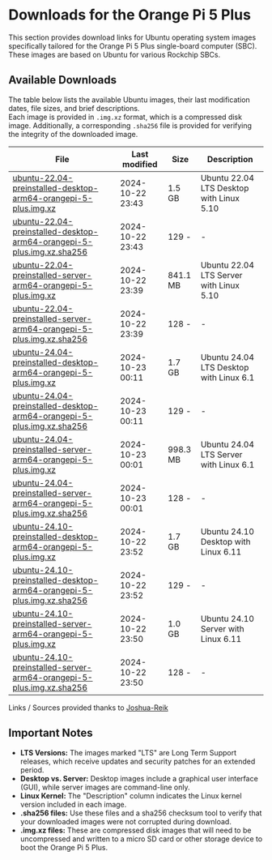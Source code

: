 # Downloads for the Orange Pi 5 Plus

This section provides download links for Ubuntu operating system images specifically tailored for the Orange Pi 5 Plus single-board computer (SBC).
<br>These images are based on Ubuntu for various Rockchip SBCs.

## Available Downloads

The table below lists the available Ubuntu images, their last modification dates, file sizes, and brief descriptions. 
<br>Each image is provided in `.img.xz` format, which is a compressed disk image. Additionally, a corresponding `.sha256` file is provided for verifying the integrity of the downloaded image.

| File                                                    | Last modified        | Size      | Description                                     |
|---------------------------------------------------------|----------------------|-----------|-------------------------------------------------|
| [ubuntu-22.04-preinstalled-desktop-arm64-orangepi-5-plus.img.xz](https://github.com/Joshua-Riek/ubuntu-rockchip/releases/download/v2.4.0/ubuntu-22.04-preinstalled-desktop-arm64-orangepi-5-plus.img.xz) | 2024-10-22 23:43    | 1.5 GB    | Ubuntu 22.04 LTS Desktop with Linux 5.10       |
| [ubuntu-22.04-preinstalled-desktop-arm64-orangepi-5-plus.img.xz.sha256](https://github.com/Joshua-Riek/ubuntu-rockchip/releases/download/v2.4.0/ubuntu-22.04-preinstalled-desktop-arm64-orangepi-5-plus.img.xz.sha256) | 2024-10-22 23:43    | 129 -     |   -                                              |
| [ubuntu-22.04-preinstalled-server-arm64-orangepi-5-plus.img.xz](https://github.com/Joshua-Riek/ubuntu-rockchip/releases/download/v2.4.0/ubuntu-22.04-preinstalled-server-arm64-orangepi-5-plus.img.xz) | 2024-10-22 23:39    | 841.1 MB  | Ubuntu 22.04 LTS Server with Linux 5.10        |
| [ubuntu-22.04-preinstalled-server-arm64-orangepi-5-plus.img.xz.sha256](https://github.com/Joshua-Riek/ubuntu-rockchip/releases/download/v2.4.0/ubuntu-22.04-preinstalled-server-arm64-orangepi-5-plus.img.xz.sha256) | 2024-10-22 23:39    | 128 -     |    -                                             |
| [ubuntu-24.04-preinstalled-desktop-arm64-orangepi-5-plus.img.xz](https://github.com/Joshua-Riek/ubuntu-rockchip/releases/download/v2.4.0/ubuntu-24.04-preinstalled-desktop-arm64-orangepi-5-plus.img.xz) | 2024-10-23 00:11    | 1.7 GB    | Ubuntu 24.04 LTS Desktop with Linux 6.1        |
| [ubuntu-24.04-preinstalled-desktop-arm64-orangepi-5-plus.img.xz.sha256](https://github.com/Joshua-Riek/ubuntu-rockchip/releases/download/v2.4.0/ubuntu-24.04-preinstalled-desktop-arm64-orangepi-5-plus.img.xz.sha256) | 2024-10-23 00:11    | 129 -     |    -                                             |
| [ubuntu-24.04-preinstalled-server-arm64-orangepi-5-plus.img.xz](https://github.com/Joshua-Riek/ubuntu-rockchip/releases/download/v2.4.0/ubuntu-24.04-preinstalled-server-arm64-orangepi-5-plus.img.xz) | 2024-10-23 00:01    | 998.3 MB  | Ubuntu 24.04 LTS Server with Linux 6.1         |
| [ubuntu-24.04-preinstalled-server-arm64-orangepi-5-plus.img.xz.sha256](https://github.com/Joshua-Riek/ubuntu-rockchip/releases/download/v2.4.0/ubuntu-24.04-preinstalled-server-arm64-orangepi-5-plus.img.xz.sha256) | 2024-10-23 00:01    | 128 -     |       -                                          |
| [ubuntu-24.10-preinstalled-desktop-arm64-orangepi-5-plus.img.xz](https://github.com/Joshua-Riek/ubuntu-rockchip/releases/download/v2.4.0/ubuntu-24.10-preinstalled-desktop-arm64-orangepi-5-plus.img.xz) | 2024-10-22 23:52    | 1.7 GB    | Ubuntu 24.10 Desktop with Linux 6.11         |
| [ubuntu-24.10-preinstalled-desktop-arm64-orangepi-5-plus.img.xz.sha256](https://github.com/Joshua-Riek/ubuntu-rockchip/releases/download/v2.4.0/ubuntu-24.10-preinstalled-desktop-arm64-orangepi-5-plus.img.xz.sha256) | 2024-10-22 23:52    | 129 -     |      -                                           |
| [ubuntu-24.10-preinstalled-server-arm64-orangepi-5-plus.img.xz](https://github.com/Joshua-Riek/ubuntu-rockchip/releases/download/v2.4.0/ubuntu-24.10-preinstalled-server-arm64-orangepi-5-plus.img.xz) | 2024-10-22 23:50    | 1.0 GB    | Ubuntu 24.10 Server with Linux 6.11          |
| [ubuntu-24.10-preinstalled-server-arm64-orangepi-5-plus.img.xz.sha256](https://github.com/Joshua-Riek/ubuntu-rockchip/releases/download/v2.4.0/ubuntu-24.10-preinstalled-server-arm64-orangepi-5-plus.img.xz.sha256) | 2024-10-22 23:50    | 128 -     |         -                                        |

Links / Sources provided thanks to [Joshua-Reik](https://joshua-riek.github.io/ubuntu-rockchip-download/boards/orangepi-5-plus.html)

## Important Notes

* **LTS Versions:** The images marked "LTS" are Long Term Support releases, which receive updates and security patches for an extended period.
* **Desktop vs. Server:** Desktop images include a graphical user interface (GUI), while server images are command-line only.
* **Linux Kernel:** The "Description" column indicates the Linux kernel version included in each image.
* **.sha256 files:** Use these files and a sha256 checksum tool to verify that your downloaded images were not corrupted during download.
* **.img.xz files:** These are compressed disk images that will need to be uncompressed and written to a micro SD card or other storage device to boot the Orange Pi 5 Plus.
